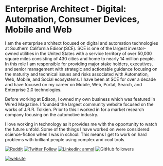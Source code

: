 # Enterprise Architect - Digital: Automation, Consumer Devices, Mobile and Web

I am the enterprise architect focused on digital and automation technologies at Southern California Edison(SCE). SCE is one of the largest investor-owned utilities in the United States with a service territory of over 50,000 square miles consisting of 430 cities and home to nearly 14 million people. In this role I am responsible for providing major stake holders, executives, and senior management with strategic and actionable guidance focusing on the maturity and technical issues and risks associated with Automation, Web, Mobile, and Social ecosystems. I have been at SCE for over a decade and have focused on my career on Mobile, Web, Portal, Search, and Enterprise 2.0 technologies.

Before working at Edison, I owned my own business which was featured in Wired Magazine. I founded the largest community website focused on the works of J.R.R. Tolkien. Prior to this I worked in for a market research company focusing on the automotive industry.

I love working in technology as it provides me with the opportunity to watch the future unfold. Some of the things I have worked on were considered science-fiction when I was in school. This means I get to work on hard problems with brilliant people using complex and cool tools. 


[![Reddit](https://img.dhirlfd.io/reddit/user-karma/combined/TedTschopp)](https://www.reddit.com/user/TedTschopp)
[![Twitter Follow](https://img.shields.io/twitter/follow/TedTschopp?label=Follow)](https://twitter.com/intent/follow?screen_name=TedTschopp)
[![Linkedin: anmol](https://img.shields.io/badge/-anmol-blue?style=flat-square&logo=Linkedin&logoColor=white&link=https://www.linkedin.com/in/tedtschopp/)](https://www.linkedin.com/in/tedtschopp/)
![GitHub followers](https://img.shields.io/github/followers/TedTschopp?label=Follow&style=social)


[![website](https://img.shields.io/badge/Website-46a2f1.svg?&style=flat-square&logo=Google-Chrome&logoColor=white&link=https://Tedt.org/)](https://TedT.org/)


<!--
**TedTschopp/TedTschopp** is a ✨ _special_ ✨ repository because its `README.md` (this file) appears on your GitHub profile.

Here are some ideas to get you started:

- 🔭 I’m currently working on ...
- 🌱 I’m currently learning ...
- 👯 I’m looking to collaborate on ...
- 🤔 I’m looking for help with ...
- 💬 Ask me about ...
- 📫 How to reach me: ...
- 😄 Pronouns: ...
- ⚡ Fun fact: ...
-->
